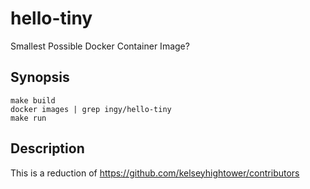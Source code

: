 hello-tiny
==========

Smallest Possible Docker Container Image?

## Synopsis

```
make build
docker images | grep ingy/hello-tiny
make run
```

## Description

This is a reduction of https://github.com/kelseyhightower/contributors
